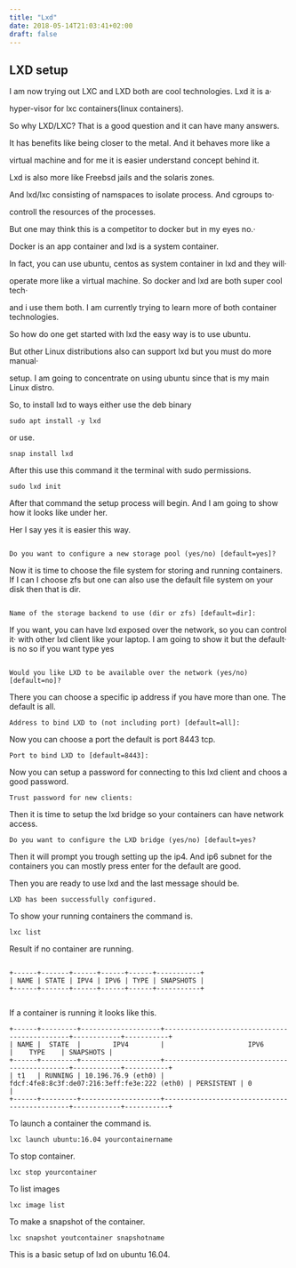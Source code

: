 ```yaml
---
title: "Lxd"
date: 2018-05-14T21:03:41+02:00
draft: false
---
```


## LXD setup

I am now trying out LXC and LXD both are cool technologies. Lxd  it is a· 

hyper-visor for lxc containers(linux containers). 

So why LXD/LXC?  That is a good question and it can have many answers. 

It has benefits like being closer to the metal. And it behaves more like a 

virtual machine and for me it is easier understand concept behind it. 

Lxd is also more like Freebsd jails and the solaris zones. 

And lxd/lxc consisting of  namspaces to isolate process. And cgroups to· 

controll the resources of the processes. 

But one may think this is a competitor to docker but in my eyes no.· 

Docker is an app container and lxd is a system container. 

In fact, you can use ubuntu, centos as system container in lxd and they will· 

operate more like a virtual machine. So docker and lxd are both super cool tech· 

and i use them both. I am currently trying to learn more of both container technologies. 

So how do one get started with lxd the easy way is to use ubuntu. 

But other Linux distributions also can support lxd but you must do more manual· 

setup. I am going to concentrate on using ubuntu since that is my main Linux distro.  


So, to install lxd to ways either use the deb binary 

```
sudo apt install -y lxd

```

or use.

```
snap install lxd

```

After this use this command it the terminal with sudo permissions. 

```
sudo lxd init

```

 After that command the setup process will begin. And I am going to show how
 it looks like under her. 

Her I say yes it is easier  this way. 

 ```

Do you want to configure a new storage pool (yes/no) [default=yes]?

```

Now it is time to choose the file system for storing and running containers. 
If I can I choose zfs but one can also use the default 
file system on your disk then that is dir.

```

Name of the storage backend to use (dir or zfs) [default=dir]:

```

  If you want, you can have lxd exposed over the network, so you can control it·
  with other lxd client like your laptop. I am going to show it but the default· 
  is no so if you want type yes

```

Would you like LXD to be available over the network (yes/no) [default=no]?

```

There you can choose a specific ip address if you have more than one. 
The default is all. 

```
Address to bind LXD to (not including port) [default=all]:

```

Now you can choose a port the default is port 8443 tcp.

```
Port to bind LXD to [default=8443]:
```

Now you can setup a password for connecting to this lxd client and choos a 
good password.

```
Trust password for new clients: 
```

Then it is time to setup the lxd bridge so your containers can have network 
access.

```
Do you want to configure the LXD bridge (yes/no) [default=yes?
```
Then it will prompt you trough setting up the ip4. And ip6 subnet for the 
containers you can mostly press enter for the default are good.

Then you are ready to use lxd and the last message should be.

```
LXD has been successfully configured.
```

To show your running containers the command is.

```
lxc list
```

Result if no container are running.

```

+------+-------+------+------+------+-----------+ 
| NAME | STATE | IPV4 | IPV6 | TYPE | SNAPSHOTS |
+------+-------+------+------+------+-----------+ 


```

If a container is running it looks like this.
```
+------+---------+--------------------+----------------------------------------------+------------+-----------+
| NAME |  STATE  |        IPV4        |                     IPV6                     |    TYPE    | SNAPSHOTS |
+------+---------+--------------------+----------------------------------------------+------------+-----------+
| t1   | RUNNING | 10.196.76.9 (eth0) | fdcf:4fe8:8c3f:de07:216:3eff:fe3e:222 (eth0) | PERSISTENT | 0         |
+------+---------+--------------------+----------------------------------------------+------------+-----------+

```

To launch a container the command is.

```
lxc launch ubuntu:16.04 yourcontainername
```

To stop container.

```
lxc stop yourcontainer
```

To list images 

```
lxc image list
```

To make a snapshot of the container.

```
lxc snapshot youtcontainer snapshotname
```

This is a basic setup of lxd on ubuntu 16.04.


